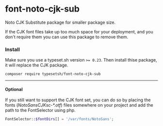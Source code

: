 # font-noto-cjk-sub
Noto CJK Substitute package for smaller package size.

If the CJK font files take up too much space for your deployment, and you don't require them
you can use this package to remove them.

### Install

Make sure you use a typeset.sh version `>= 0.23`.
Then install thise package, it will replace the CJK package.

```shell
composer require typesetsh/font-noto-cjk-sub
```

---

#### Optional
If you still want to support the CJK font set, you can do so by placing the fonts (_NotoSansCJKsc-*.otf_)
files somewhere on your project and add the path to the FontSelector using php.


```php
FontSelector::$fontDirs[] = '/var/fonts/NotoSans';
```

